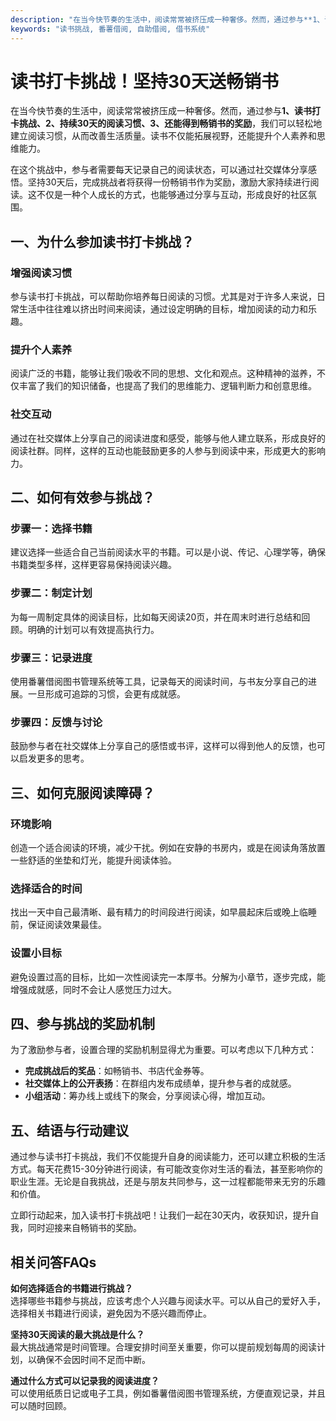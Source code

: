 ```yaml
---
description: "在当今快节奏的生活中，阅读常常被挤压成一种奢侈。然而，通过参与**1、读书打卡挑战、2、持续30天的阅读习惯、3、还能得到畅销书的奖励**，我们可以轻松地建立阅读习惯，从而改善生活质量。读书不仅能拓展视野，还能提升个人素养和思维能力。"
keywords: "读书挑战, 番薯借阅, 自助借阅, 借书系统"
---
```

# 读书打卡挑战！坚持30天送畅销书

在当今快节奏的生活中，阅读常常被挤压成一种奢侈。然而，通过参与**1、读书打卡挑战、2、持续30天的阅读习惯、3、还能得到畅销书的奖励**，我们可以轻松地建立阅读习惯，从而改善生活质量。读书不仅能拓展视野，还能提升个人素养和思维能力。

在这个挑战中，参与者需要每天记录自己的阅读状态，可以通过社交媒体分享感悟。坚持30天后，完成挑战者将获得一份畅销书作为奖励，激励大家持续进行阅读。这不仅是一种个人成长的方式，也能够通过分享与互动，形成良好的社区氛围。

## **一、为什么参加读书打卡挑战？**

### **增强阅读习惯**
参与读书打卡挑战，可以帮助你培养每日阅读的习惯。尤其是对于许多人来说，日常生活中往往难以挤出时间来阅读，通过设定明确的目标，增加阅读的动力和乐趣。

### **提升个人素养**
阅读广泛的书籍，能够让我们吸收不同的思想、文化和观点。这种精神的滋养，不仅丰富了我们的知识储备，也提高了我们的思维能力、逻辑判断力和创意思维。

### **社交互动**
通过在社交媒体上分享自己的阅读进度和感受，能够与他人建立联系，形成良好的阅读社群。同样，这样的互动也能鼓励更多的人参与到阅读中来，形成更大的影响力。

## **二、如何有效参与挑战？**

### **步骤一：选择书籍**
建议选择一些适合自己当前阅读水平的书籍。可以是小说、传记、心理学等，确保书籍类型多样，这样更容易保持阅读兴趣。

### **步骤二：制定计划**
为每一周制定具体的阅读目标，比如每天阅读20页，并在周末时进行总结和回顾。明确的计划可以有效提高执行力。

### **步骤三：记录进度**
使用番薯借阅图书管理系统等工具，记录每天的阅读时间，与书友分享自己的进展。一旦形成可追踪的习惯，会更有成就感。

### **步骤四：反馈与讨论**
鼓励参与者在社交媒体上分享自己的感悟或书评，这样可以得到他人的反馈，也可以启发更多的思考。

## **三、如何克服阅读障碍？**

### **环境影响**
创造一个适合阅读的环境，减少干扰。例如在安静的书房内，或是在阅读角落放置一些舒适的坐垫和灯光，能提升阅读体验。

### **选择适合的时间**
找出一天中自己最清晰、最有精力的时间段进行阅读，如早晨起床后或晚上临睡前，保证阅读效果最佳。

### **设置小目标**
避免设置过高的目标，比如一次性阅读完一本厚书。分解为小章节，逐步完成，能增强成就感，同时不会让人感觉压力过大。

## **四、参与挑战的奖励机制**

为了激励参与者，设置合理的奖励机制显得尤为重要。可以考虑以下几种方式：

- **完成挑战后的奖品**：如畅销书、书店代金券等。
- **社交媒体上的公开表扬**：在群组内发布成绩单，提升参与者的成就感。
- **小组活动**：筹办线上或线下的聚会，分享阅读心得，增加互动。

## **五、结语与行动建议**

通过参与读书打卡挑战，我们不仅能提升自身的阅读能力，还可以建立积极的生活方式。每天花费15-30分钟进行阅读，有可能改变你对生活的看法，甚至影响你的职业生涯。无论是自我挑战，还是与朋友共同参与，这一过程都能带来无穷的乐趣和价值。

立即行动起来，加入读书打卡挑战吧！让我们一起在30天内，收获知识，提升自我，同时迎接来自畅销书的奖励。

## 相关问答FAQs

**如何选择适合的书籍进行挑战？**  
选择哪些书籍参与挑战，应该考虑个人兴趣与阅读水平。可以从自己的爱好入手，选择相关书籍进行阅读，避免因为不感兴趣而停止。

**坚持30天阅读的最大挑战是什么？**  
最大挑战通常是时间管理。合理安排时间至关重要，你可以提前规划每周的阅读计划，以确保不会因时间不足而中断。

**通过什么方式可以记录我的阅读进度？**  
可以使用纸质日记或电子工具，例如番薯借阅图书管理系统，方便直观记录，并且可以随时回顾。
